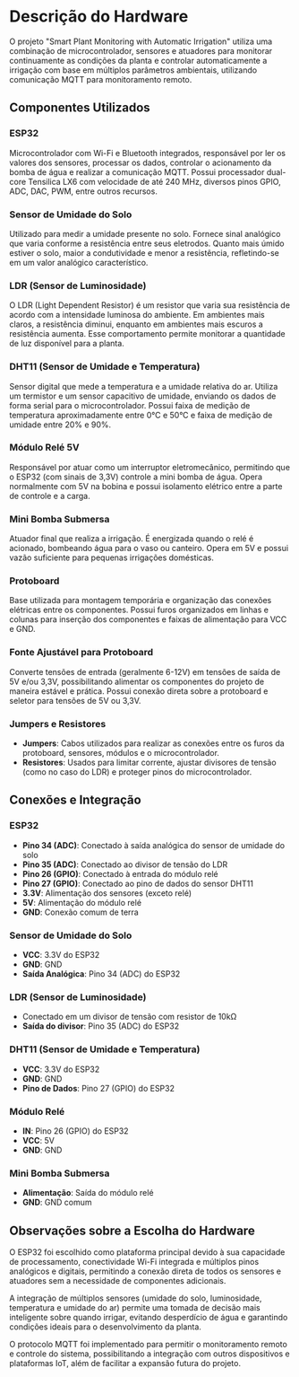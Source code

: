 # Descrição do Hardware

O projeto "Smart Plant Monitoring with Automatic Irrigation" utiliza uma combinação de microcontrolador, sensores e atuadores para monitorar continuamente as condições da planta e controlar automaticamente a irrigação com base em múltiplos parâmetros ambientais, utilizando comunicação MQTT para monitoramento remoto.

## Componentes Utilizados

### ESP32
Microcontrolador com Wi-Fi e Bluetooth integrados, responsável por ler os valores dos sensores, processar os dados, controlar o acionamento da bomba de água e realizar a comunicação MQTT. Possui processador dual-core Tensilica LX6 com velocidade de até 240 MHz, diversos pinos GPIO, ADC, DAC, PWM, entre outros recursos.

### Sensor de Umidade do Solo
Utilizado para medir a umidade presente no solo. Fornece sinal analógico que varia conforme a resistência entre seus eletrodos. Quanto mais úmido estiver o solo, maior a condutividade e menor a resistência, refletindo-se em um valor analógico característico.

### LDR (Sensor de Luminosidade)
O LDR (Light Dependent Resistor) é um resistor que varia sua resistência de acordo com a intensidade luminosa do ambiente. Em ambientes mais claros, a resistência diminui, enquanto em ambientes mais escuros a resistência aumenta. Esse comportamento permite monitorar a quantidade de luz disponível para a planta.

### DHT11 (Sensor de Umidade e Temperatura)
Sensor digital que mede a temperatura e a umidade relativa do ar. Utiliza um termistor e um sensor capacitivo de umidade, enviando os dados de forma serial para o microcontrolador. Possui faixa de medição de temperatura aproximadamente entre 0°C e 50°C e faixa de medição de umidade entre 20% e 90%.

### Módulo Relé 5V
Responsável por atuar como um interruptor eletromecânico, permitindo que o ESP32 (com sinais de 3,3V) controle a mini bomba de água. Opera normalmente com 5V na bobina e possui isolamento elétrico entre a parte de controle e a carga.

### Mini Bomba Submersa
Atuador final que realiza a irrigação. É energizada quando o relé é acionado, bombeando água para o vaso ou canteiro. Opera em 5V e possui vazão suficiente para pequenas irrigações domésticas.

### Protoboard
Base utilizada para montagem temporária e organização das conexões elétricas entre os componentes. Possui furos organizados em linhas e colunas para inserção dos componentes e faixas de alimentação para VCC e GND.

### Fonte Ajustável para Protoboard
Converte tensões de entrada (geralmente 6-12V) em tensões de saída de 5V e/ou 3,3V, possibilitando alimentar os componentes do projeto de maneira estável e prática. Possui conexão direta sobre a protoboard e seletor para tensões de 5V ou 3,3V.

### Jumpers e Resistores
- **Jumpers**: Cabos utilizados para realizar as conexões entre os furos da protoboard, sensores, módulos e o microcontrolador.
- **Resistores**: Usados para limitar corrente, ajustar divisores de tensão (como no caso do LDR) e proteger pinos do microcontrolador.

## Conexões e Integração

### ESP32
- **Pino 34 (ADC)**: Conectado à saída analógica do sensor de umidade do solo
- **Pino 35 (ADC)**: Conectado ao divisor de tensão do LDR
- **Pino 26 (GPIO)**: Conectado à entrada do módulo relé
- **Pino 27 (GPIO)**: Conectado ao pino de dados do sensor DHT11
- **3.3V**: Alimentação dos sensores (exceto relé)
- **5V**: Alimentação do módulo relé
- **GND**: Conexão comum de terra

### Sensor de Umidade do Solo
- **VCC**: 3.3V do ESP32
- **GND**: GND
- **Saída Analógica**: Pino 34 (ADC) do ESP32

### LDR (Sensor de Luminosidade)
- Conectado em um divisor de tensão com resistor de 10kΩ
- **Saída do divisor**: Pino 35 (ADC) do ESP32

### DHT11 (Sensor de Umidade e Temperatura)
- **VCC**: 3.3V do ESP32
- **GND**: GND
- **Pino de Dados**: Pino 27 (GPIO) do ESP32

### Módulo Relé
- **IN**: Pino 26 (GPIO) do ESP32
- **VCC**: 5V
- **GND**: GND

### Mini Bomba Submersa
- **Alimentação**: Saída do módulo relé
- **GND**: GND comum

## Observações sobre a Escolha do Hardware

O ESP32 foi escolhido como plataforma principal devido à sua capacidade de processamento, conectividade Wi-Fi integrada e múltiplos pinos analógicos e digitais, permitindo a conexão direta de todos os sensores e atuadores sem a necessidade de componentes adicionais.

A integração de múltiplos sensores (umidade do solo, luminosidade, temperatura e umidade do ar) permite uma tomada de decisão mais inteligente sobre quando irrigar, evitando desperdício de água e garantindo condições ideais para o desenvolvimento da planta.

O protocolo MQTT foi implementado para permitir o monitoramento remoto e controle do sistema, possibilitando a integração com outros dispositivos e plataformas IoT, além de facilitar a expansão futura do projeto.
